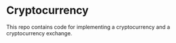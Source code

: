 # Cryptocurrency
This repo contains code for implementing a cryptocurrency and a cryptocurrency exchange.
